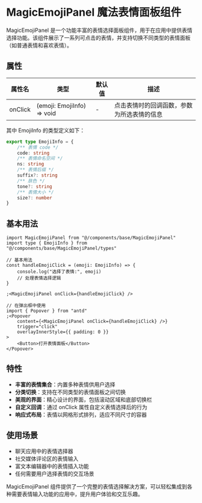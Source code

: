 # MagicEmojiPanel 魔法表情面板组件

MagicEmojiPanel 是一个功能丰富的表情选择面板组件，用于在应用中提供表情选择功能。该组件展示了一系列可点击的表情，并支持切换不同类型的表情面板（如普通表情和喜欢表情）。

## 属性

| 属性名  | 类型                       | 默认值 | 描述                                       |
| ------- | -------------------------- | ------ | ------------------------------------------ |
| onClick | (emoji: EmojiInfo) => void | -      | 点击表情时的回调函数，参数为所选表情的信息 |

其中 EmojiInfo 的类型定义如下：

```typescript
export type EmojiInfo = {
	/** 表情 code */
	code: string
	/** 表情命名空间 */
	ns: string
	/** 表情后缀 */
	suffix?: string
	/** 肤色 */
	tone?: string
	/** 表情大小 */
	size?: number
}
```

## 基本用法

```tsx
import MagicEmojiPanel from "@/components/base/MagicEmojiPanel"
import type { EmojiInfo } from "@/components/base/MagicEmojiPanel/types"

// 基本用法
const handleEmojiClick = (emoji: EmojiInfo) => {
	console.log("选择了表情:", emoji)
	// 处理表情选择逻辑
}

;<MagicEmojiPanel onClick={handleEmojiClick} />

// 在弹出框中使用
import { Popover } from "antd"
;<Popover
	content={<MagicEmojiPanel onClick={handleEmojiClick} />}
	trigger="click"
	overlayInnerStyle={{ padding: 0 }}
>
	<Button>打开表情面板</Button>
</Popover>
```

## 特性

-   **丰富的表情集合**：内置多种表情供用户选择
-   **分类切换**：支持在不同类型的表情面板之间切换
-   **美观的界面**：精心设计的界面，包括滚动区域和底部切换栏
-   **自定义回调**：通过 onClick 属性自定义表情选择后的行为
-   **响应式布局**：表情以网格形式排列，适应不同尺寸的容器

## 使用场景

-   聊天应用中的表情选择器
-   社交媒体评论区的表情输入
-   富文本编辑器中的表情插入功能
-   任何需要用户选择表情的交互场景

MagicEmojiPanel 组件提供了一个完整的表情选择解决方案，可以轻松集成到各种需要表情输入功能的应用中，提升用户体验和交互乐趣。
